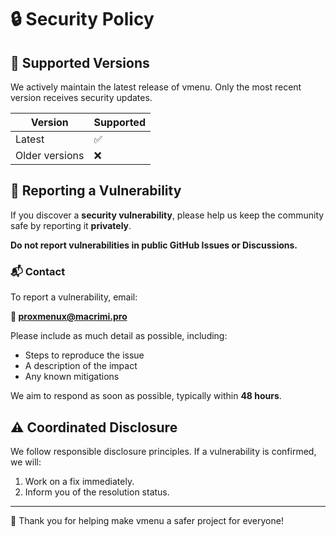 # 🔒 Security Policy

## 📅 Supported Versions

We actively maintain the latest release of vmenu. Only the most recent version receives security updates.

| Version | Supported |
| ------- | --------- |
| Latest  | ✅        |
| Older versions | ❌     |

## 📢 Reporting a Vulnerability

If you discover a **security vulnerability**, please help us keep the community safe by reporting it **privately**.

**Do not report vulnerabilities in public GitHub Issues or Discussions.**

### 📬 Contact

To report a vulnerability, email:

**📧 proxmenux@macrimi.pro**

Please include as much detail as possible, including:

- Steps to reproduce the issue
- A description of the impact
- Any known mitigations

We aim to respond as soon as possible, typically within **48 hours**.

## ⚠️ Coordinated Disclosure

We follow responsible disclosure principles. If a vulnerability is confirmed, we will:

1. Work on a fix immediately.
2. Inform you of the resolution status.

---

🔐 Thank you for helping make vmenu a safer project for everyone!
